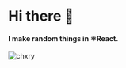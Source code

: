 # Hi there 👋

#### I make random things in ⚛React.
<img src="https://github-readme-stats.vercel.app/api/top-langs?username=chxry&hide=c%23&langs_count=6&theme=dark&bg_color=30,e96443,904e95&title_color=ffffff&text_color=ffffff&cache_seconds=1800&locale=en&layout=compact" alt="chxry" />
